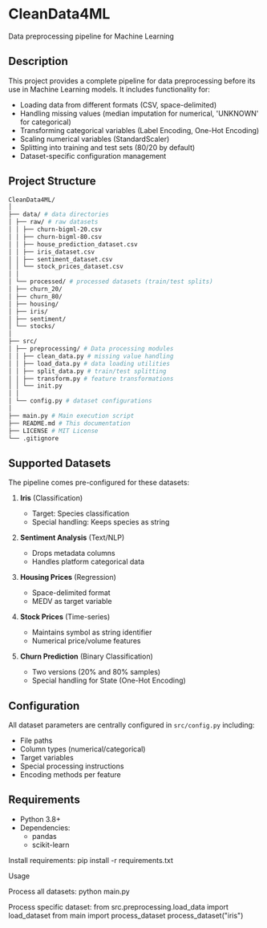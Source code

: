 # CleanData4ML

Data preprocessing pipeline for Machine Learning

## Description

This project provides a complete pipeline for data preprocessing before its use in Machine Learning models. It includes functionality for:

- Loading data from different formats (CSV, space-delimited)
- Handling missing values (median imputation for numerical, 'UNKNOWN' for categorical)
- Transforming categorical variables (Label Encoding, One-Hot Encoding)
- Scaling numerical variables (StandardScaler)
- Splitting into training and test sets (80/20 by default)
- Dataset-specific configuration management

## Project Structure
```bash
CleanData4ML/
│
├── data/ # data directories
│ ├── raw/ # raw datasets
│ │ ├── churn-bigml-20.csv
│ │ ├── churn-bigml-80.csv
│ │ ├── house_prediction_dataset.csv
│ │ ├── iris_dataset.csv
│ │ ├── sentiment_dataset.csv
│ │ └── stock_prices_dataset.csv
│ │
│ └── processed/ # processed datasets (train/test splits)
│ ├── churn_20/
│ ├── churn_80/
│ ├── housing/
│ ├── iris/
│ ├── sentiment/
│ └── stocks/
│
├── src/ 
│ ├── preprocessing/ # Data processing modules
│ │ ├── clean_data.py # missing value handling
│ │ ├── load_data.py # data loading utilities
│ │ ├── split_data.py # train/test splitting
│ │ ├── transform.py # feature transformations
│ │ └── init.py
│ │
│ └── config.py # dataset configurations
│
├── main.py # Main execution script
├── README.md # This documentation
├── LICENSE # MIT License
└── .gitignore
````

## Supported Datasets

The pipeline comes pre-configured for these datasets:

1. **Iris** (Classification)
   - Target: Species classification
   - Special handling: Keeps species as string

2. **Sentiment Analysis** (Text/NLP)
   - Drops metadata columns
   - Handles platform categorical data

3. **Housing Prices** (Regression)
   - Space-delimited format
   - MEDV as target variable

4. **Stock Prices** (Time-series)
   - Maintains symbol as string identifier
   - Numerical price/volume features

5. **Churn Prediction** (Binary Classification)
   - Two versions (20% and 80% samples)
   - Special handling for State (One-Hot Encoding)

## Configuration

All dataset parameters are centrally configured in `src/config.py` including:
- File paths
- Column types (numerical/categorical)
- Target variables
- Special processing instructions
- Encoding methods per feature

## Requirements

- Python 3.8+
- Dependencies:
  - pandas
  - scikit-learn

Install requirements:
pip install -r requirements.txt

Usage

Process all datasets:
python main.py

Process specific dataset:
from src.preprocessing.load_data import load_dataset
from main import process_dataset
process_dataset("iris")  
